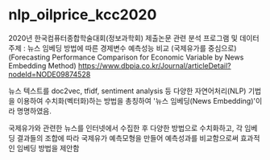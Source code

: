 # nlp_oilprice_kcc2020
2020년 한국컴퓨터종합학술대회(정보과학회) 제출논문 관련 분석 프로그램 및 데이터
주제 : 뉴스 임베딩 방법에 따른 경제변수 예측성능 비교 (국제유가를 중심으로)
(Forecasting Performance Comparison for Economic Variable by News Embedding Method)
https://www.dbpia.co.kr/Journal/articleDetail?nodeId=NODE09874528

뉴스 텍스트를 doc2vec, tfidf, sentiment analysis 등 다양한 자연어처리(NLP) 기법을 이용하여 
수치화(벡터화)하는 방법을 총칭하여 '뉴스 임베딩(News Embedding)'이라 명명하였음.

국제유가와 관련한 뉴스를 인터넷에서 수집한 후 다양한 방법으로 수치화하고, 각 임베딩 결과들의
조합에 따라 국제유가 예측모형을 만들어 예측성과를 비교함으로써 효과적인 임베딩 방법을 
제안함 
